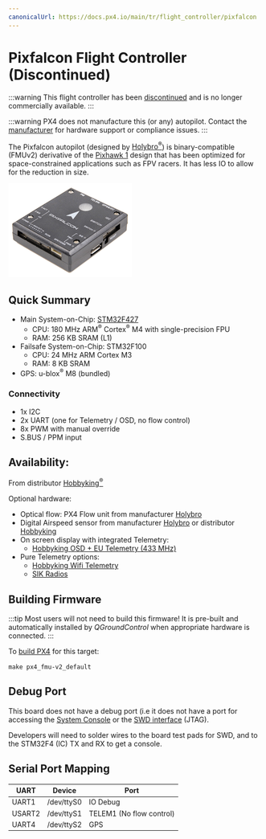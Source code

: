 ```yaml
---
canonicalUrl: https://docs.px4.io/main/tr/flight_controller/pixfalcon
---
```


# Pixfalcon Flight Controller (Discontinued)

:::warning
This flight controller has been [discontinued](../flight_controller/autopilot_experimental.md) and is no longer commercially available.
:::

:::warning PX4 does not manufacture this (or any) autopilot. Contact the [manufacturer](https://holybro.com/) for hardware support or compliance issues.
:::

The Pixfalcon autopilot (designed by [Holybro<sup>&reg;</sup>](https://holybro.com/)) is binary-compatible (FMUv2) derivative of the [Pixhawk 1](../flight_controller/pixhawk.md) design that has been optimized for space-constrained applications such as FPV racers. It has less IO to allow for the reduction in size.

![Pixfalcon hero image](../../assets/hardware/hardware-pixfalcon.png)

## Quick Summary

- Main System-on-Chip: [STM32F427](http://www.st.com/web/en/catalog/mmc/FM141/SC1169/SS1577/LN1789)
  - CPU: 180 MHz ARM<sup>&reg;</sup> Cortex<sup>&reg;</sup> M4 with single-precision FPU
  - RAM: 256 KB SRAM (L1)
- Failsafe System-on-Chip: STM32F100
  - CPU: 24 MHz ARM Cortex M3
  - RAM: 8 KB SRAM
- GPS: u-blox<sup>&reg;</sup> M8 (bundled)

### Connectivity

- 1x I2C
- 2x UART (one for Telemetry / OSD, no flow control)
- 8x PWM with manual override
- S.BUS / PPM input

## Availability:

From distributor [Hobbyking<sup>&reg;</sup>](https://hobbyking.com/en_us/pixfalcon-micro-px4-autopilot-plus-micro-m8n-gps-and-mega-pbd-power-module.html)

Optional hardware:

- Optical flow: PX4 Flow unit from manufacturer [Holybro](https://holybro.com/products/px4flow)
- Digital Airspeed sensor from manufacturer [Holybro](https://holybro.com/products/digital-air-speed-sensor) or distributor [Hobbyking](https://hobbyking.com/en_us/hkpilot-32-digital-air-speed-sensor-and-pitot-tube-set.html)
- On screen display with integrated Telemetry:
  - [Hobbyking OSD + EU Telemetry (433 MHz)](https://hobbyking.com/en_us/micro-hkpilot-telemetry-radio-module-with-on-screen-display-osd-unit-433mhz.html)
- Pure Telemetry options:
  - [Hobbyking Wifi Telemetry](https://hobbyking.com/en_us/apm-pixhawk-wireless-wifi-radio-module.html)
  - [SIK Radios](../telemetry/sik_radio.md)

## Building Firmware

:::tip
Most users will not need to build this firmware! It is pre-built and automatically installed by _QGroundControl_ when appropriate hardware is connected.
:::

To [build PX4](../dev_setup/building_px4.md) for this target:

```
make px4_fmu-v2_default
```

## Debug Port

This board does not have a debug port (i.e it does not have a port for accessing the [System Console](../debug/system_console.md) or the [SWD interface](../debug/swd_debug.md) (JTAG).

Developers will need to solder wires to the board test pads for SWD, and to the STM32F4 (IC) TX and RX to get a console.

## Serial Port Mapping

| UART   | Device     | Port                     |
| ------ | ---------- | ------------------------ |
| UART1  | /dev/ttyS0 | IO Debug                 |
| USART2 | /dev/ttyS1 | TELEM1 (No flow control) |
| UART4  | /dev/ttyS2 | GPS                      |

<!-- Note: Got ports using https://github.com/PX4/PX4-user_guide/pull/672#issuecomment-598198434 -->
